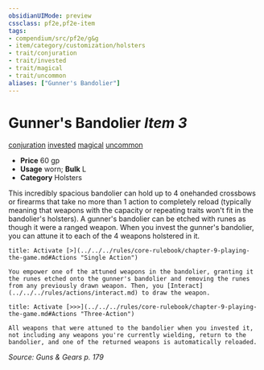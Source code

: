 ```yaml
---
obsidianUIMode: preview
cssclass: pf2e,pf2e-item
tags:
- compendium/src/pf2e/g&g
- item/category/customization/holsters
- trait/conjuration
- trait/invested
- trait/magical
- trait/uncommon
aliases: ["Gunner's Bandolier"]
---
```

# Gunner's Bandolier *Item 3*  
[conjuration](../../../Rules/traits/conjuration.md)  [invested](../../../Rules/traits/invested.md)  [magical](../../../Rules/traits/magical.md)  [uncommon](../../../Rules/traits/uncommon.md)  

- **Price** 60 gp
- **Usage** worn; **Bulk** L
- **Category** Holsters

This incredibly spacious bandolier can hold up to 4 onehanded crossbows or firearms that take no more than 1 action to completely reload (typically meaning that weapons with the capacity or repeating traits won't fit in the bandolier's holsters). A gunner's bandolier can be etched with runes as though it were a ranged weapon. When you invest the gunner's bandolier, you can attune it to each of the 4 weapons holstered in it.

```ad-embed-ability
title: Activate [>](../../../rules/core-rulebook/chapter-9-playing-the-game.md#Actions "Single Action")

You empower one of the attuned weapons in the bandolier, granting it the runes etched onto the gunner's bandolier and removing the runes from any previously drawn weapon. Then, you [Interact](../../../rules/actions/interact.md) to draw the weapon.
```

```ad-embed-ability
title: Activate [>>>](../../../rules/core-rulebook/chapter-9-playing-the-game.md#Actions "Three-Action")

All weapons that were attuned to the bandolier when you invested it, not including any weapons you're currently wielding, return to the bandolier, and one of the returned weapons is automatically reloaded.
```

*Source: Guns & Gears p. 179*
